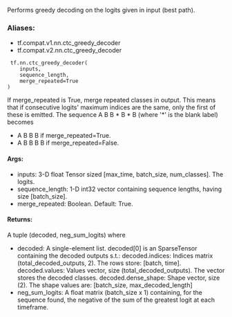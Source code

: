 Performs greedy decoding on the logits given in input (best path).
### Aliases:
- tf.compat.v1.nn.ctc_greedy_decoder
- tf.compat.v2.nn.ctc_greedy_decoder

```
 tf.nn.ctc_greedy_decoder(
    inputs,
    sequence_length,
    merge_repeated=True
)
```
If merge_repeated is True, merge repeated classes in output. This means that if consecutive logits' maximum indices are the same, only the first of these is emitted. The sequence A B B * B * B (where '*' is the blank label) becomes
- A B B B if merge_repeated=True.
- A B B B B if merge_repeated=False.
#### Args:
- inputs: 3-D float Tensor sized [max_time, batch_size, num_classes]. The logits.
- sequence_length: 1-D int32 vector containing sequence lengths, having size [batch_size].
- merge_repeated: Boolean. Default: True.
#### Returns:
A tuple (decoded, neg_sum_logits) where
- decoded: A single-element list. decoded[0] is an SparseTensor containing the decoded outputs s.t.:
decoded.indices: Indices matrix (total_decoded_outputs, 2). The rows store: [batch, time].
decoded.values: Values vector, size (total_decoded_outputs). The vector stores the decoded classes.
decoded.dense_shape: Shape vector, size (2). The shape values are: [batch_size, max_decoded_length]
- neg_sum_logits: A float matrix (batch_size x 1) containing, for the sequence found, the negative of the sum of the greatest logit at each timeframe.
